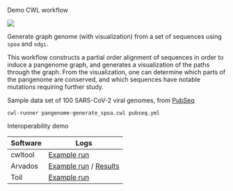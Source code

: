 Demo CWL workflow

![](pangenome-generate_spoa.svg)

Generate graph genome (with visualization) from a set of sequences using `spoa` and `odgi`.

This workflow constructs a partial order alignment of sequences in order to induce a pangenome graph, and generates a
visualization of the paths through the graph.  From the visualization, one can determine which parts of the pangenome
are conserved, and which sequences have notable mutations requiring further study.

Sample data set of 100 SARS-CoV-2 viral genomes, from [PubSeq](http://covid-19.genenetwork.org/)

```
cwl-runner pangenome-generate_spoa.cwl pubseq.yml
```

Interoperability demo

|Software|Logs|
|--------|-----------|
|cwltool|[Example run](logs/cwltool.log)|
|Arvados|[Example run](https://workbench.lugli.arvadosapi.com/container_requests/lugli-xvhdp-bhsestl25hm82p5) / [Results](https://workbench.lugli.arvadosapi.com/collections/lugli-4zz18-slfh7i3ogck04a8)|
|Toil|[Example run](logs/toil.log)|
